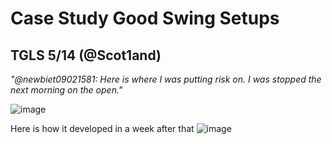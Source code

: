 # Case Study Good Swing Setups

## TGLS 5/14 (@Scot1and)
_"@newbiet09021581: Here is where I was putting risk on.  I was stopped the next morning on the open."_

![image](https://user-images.githubusercontent.com/27897180/119530514-ed7a5380-bd37-11eb-956d-983815ef9689.png)


Here is how it developed in a week after that
![image](https://user-images.githubusercontent.com/27897180/119530576-fec36000-bd37-11eb-9eda-e8b1c895a036.png)

